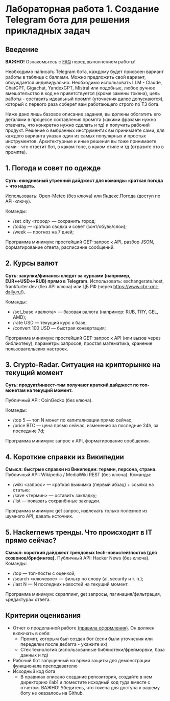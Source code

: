 # Лабораторная работа 1. Создание Telegram бота для решения прикладных задач

## Введение

**ВАЖНО!** Ознакомьтесь с [FAQ](lab0.md) перед выполнением работы!

Необходимо написать Telegram бота, каждому будет присвоен вариант работы в таблице с баллами. Можно предложить свой вариант, обсуждается индивидуально. Необходимо использовать LLM - Claude, ChatGPT, Gigachat, YandexGPT, Mistral или подобные, любое ручное вмешательство в код не приветствуется (кроме замены токена), цель работы - составить идеальный промпт (уточнения далее допускаются), который с первого раза соберет вам работающего строго по ТЗ бота. 

Ниже дано лишь базовое описание задания, вы должны обогатить его деталями в процессе составления промпта (какими фразами нужно отвечать, что конкретно нужно сделать и тд) и получить рабочий продукт. Решение о выбранных инструментах вы принимаете сами, для каждого варианта указан один из самых популярных и простых инструментов. Архитектурные и иные решения вы тоже принимаете сами - что ответит бот, в каком тоне, в каком стиле и тд (отразите это в промпте).


## 1. Погода и совет по одежде

**Суть: ежедневный утренний дайджест для команды: краткая погода + что надеть.**

Использовать: Open-Meteo (без ключа) или Яндекс.Погода (доступ по API-ключу).

Команды:

- /set_city <город> — сохранить город;
- /today — краткая сводка и совет (зонт/обувь/слои);
- /week — прогноз на 7 дней;

Программа минимум: простейший GET-запрос к API, разбор JSON, форматирование ответа, расписание сообщений.

## 2. Курсы валют

**Суть: закупки/финансы следят за курсами (например, EUR↔USD↔RUB) прямо в Telegram.**
Использовать: exchangerate.host, frankfurter.dev (без API ключа) или ЦБ РФ (через https://www.cbr-xml-daily.ru/).

Команды:

- /set_base <валюта> — базовая валюта (например: RUB, TRY, GEL, AMD);
- /rate USD — текущий курс к базе;
- /convert 100 USD — быстрая конвертация;

Программа минимум: простейший GET-запрос к API (или вызов через библиотеку), параметры запросов, простая математика, хранение пользовательских настроек.

## 3. Crypto-Radar. Ситуация на крипторынке на текущий момент

**Суть: продукт/инвест-тим получают краткий дайджест по топ-монетам на текущий момент.**

Публичный API: CoinGecko (без ключа).

Команды:

- /top 5 — топ N монет по капитализации прямо сейчас; 
- /price BTC — цена прямо сейчас, изменения за последние 24h, за последние 7d;

Программа минимум: запрос к API, форматирование сообщения.

## 4. Короткие справки из Википедии

**Смысл: быстрые справки из Википедии: термин, персона, страна.**
Публичный API: Wikipedia / MediaWiki REST (без ключа).
Команды:

- /wiki <запрос> — краткая выжимка (первый абзац) + ссылка на статью;
- /save <термин> — оставить закладку; 
- /list — показать сохранённые закладки.

Программа минимум: get запрос, извлекать только полезное из шумного API, давать источник.

## 5. Hackernews тренды. Что происходит в IT прямо сейчас?

**Смысл: короткий дайджест трендовых tech-новостей/постов (для созвонов/брифингов).**
Публичный API: Hacker News (без ключа).
Команды:

- /top — топ-посты с оценкой;
- /search <ключевое> — фильтр по слову (ai, security и т. п.);
- /last N — N последних новостей на текущий момент.

Программа минимум: скраппинг, get запросы, пагинация/фильтрация, «редактура» ответа.

## Критерии оценивания

- Отчет о проделанной работе [(правила оформления)](../report.md). Он должен включать в себя:
    - Промпт, которым был создан бот (если были уточнения или переделки после дебагга - укажите их)
    - Стек технологий (использованные библиотеки/фрейморвки, база данных и тд)
- Рабочий бот запущенный на время защиты для демонстрации функционала преподавателю
- Исходный код бота
    - В правилах описано создание репозитория, создайте в нем директорию /lab1 и поместите исходный код туда вместе с отчетом. ВАЖНО! Убедитесь, что токена для доступа к вашему боту не оказалось на Github.
